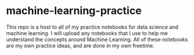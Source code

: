 # machine-learning-practice
This repo is a host to all of my practice notebooks for data science and machine learning. I will upload any notebooks that I use to help me understand the concepts around Machine Learning. All of these notebooks are my own practice ideas, and are done in my own freetime.
